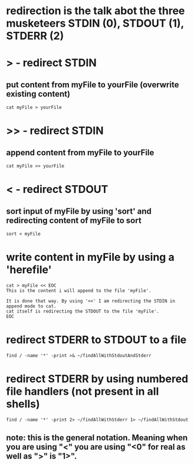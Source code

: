 # redirection is the talk abot the three musketeers STDIN (0), STDOUT (1), STDERR (2)
# > - redirect STDIN
## put content from myFile to yourFile (overwrite existing content)

    cat myFile > yourFile

# >> - redirect STDIN
## append content from myFile to yourFile

    cat myFile >> yourFile

# < - redirect STDOUT
## sort input of myFile by using 'sort' and redirecting content of myFile to sort

    sort < myFile

# write content in myFile by using a 'herefile'

    cat > myFile << EOC
    This is the content i will append to the file 'myFile'.

    It is done that way. By using '<<' I am redirecting the STDIN in append mode to cat.
    cat itself is redirecting the STDOUT to the file 'myFile'.
    EOC

# redirect STDERR to STDOUT to a file

    find / -name '*' -print >& ~/findAllWithStdoutAndStderr

# redirect STDERR by using numbered file handlers (not present in all shells)

    find / -name '*' -print 2> ~/findAllWithStderr 1> ~/findAllWithStdout

## note: this is the general notation. Meaning when you are using "<" you are using "<0" for real as well as ">" is "1>".
